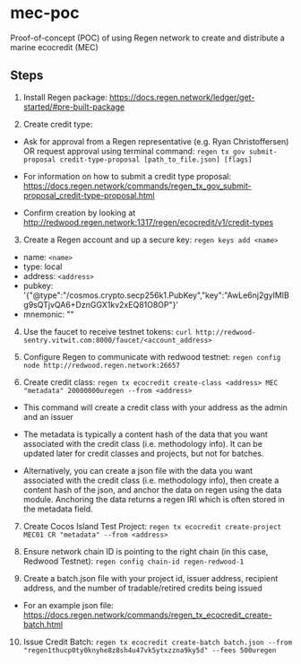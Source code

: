 # mec-poc

Proof-of-concept (POC) of using Regen network to create and distribute a marine ecocredit (MEC)

## Steps

1. Install Regen package: https://docs.regen.network/ledger/get-started/#pre-built-package

2. Create credit type:

  - Ask for approval from a Regen representative (e.g. Ryan Christoffersen) OR request approval using terminal command: `regen tx gov submit-proposal credit-type-proposal [path_to_file.json] [flags]`

  - For information on how to submit a credit type proposal: https://docs.regen.network/commands/regen_tx_gov_submit-proposal_credit-type-proposal.html

  - Confirm creation by looking at http://redwood.regen.network:1317/regen/ecocredit/v1/credit-types

3. Create a Regen account and up a secure key: `regen keys add <name>`

  - name: `<name>`
  - type: local
  - address: `<address>`
  - pubkey: '{"@type":"/cosmos.crypto.secp256k1.PubKey","key":"AwLe6nj2gylMIBg9sQTjvQA6+DznGGX1kv2xEQ81O8OP"}'
  - mnemonic: ""

4. Use the faucet to receive testnet tokens: `curl http://redwood-sentry.vitwit.com:8000/faucet/<account_address>`
  
5. Configure Regen to communicate with redwood testnet: `regen config node http://redwood.regen.network:26657`
  
6. Create credit class: `regen tx ecocredit create-class <address> MEC "metadata" 20000000uregen --from <address>`
  
  - This command will create a credit class with your address as the admin and an issuer
  
  - The metadata is typically a content hash of the data that you want associated with the credit class (i.e. methodology info). It can be updated later       for credit classes and projects, but not for batches.

  - Alternatively, you can create a json file with the data you want associated with the credit class (i.e. methodology info), then create a content hash       of the json, and anchor the data on regen using the data module. Anchoring the data returns a regen IRI which is often stored in the metadata field.

7. Create Cocos Island Test Project: `regen tx ecocredit create-project MEC01 CR "metadata" --from <address>`
  
8. Ensure network chain ID is pointing to the right chain (in this case, Redwood Testnet): `regen config chain-id regen-redwood-1`

9. Create a batch.json file with your project id, issuer address, recipient address, and the number of tradable/retired credits being issued
  - For an example json file: https://docs.regen.network/commands/regen_tx_ecocredit_create-batch.html

10. Issue Credit Batch: `regen tx ecocredit create-batch batch.json --from "regen1thucp0ty0knyhe8z8sh4u47vk5ytxzzna9ky5d" --fees 500uregen`




